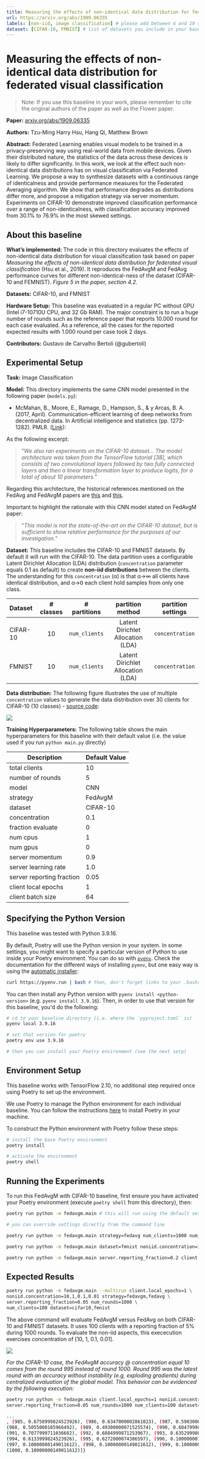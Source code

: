 ```yaml
---
title: Measuring the effects of non-identical data distribution for federated visual classification
url: https://arxiv.org/abs/1909.06335
labels: [non-iid, image classification] # please add between 4 and 10 single-word (maybe two-words) labels (e.g. "system heterogeneity", "image classification", "asynchronous", "weight sharing", "cross-silo")
dataset: [CIFAR-10, FMNIST] # list of datasets you include in your baseline
---
```


# Measuring the effects of non-identical data distribution for federated visual classification

> Note: If you use this baseline in your work, please remember to cite the original authors of the paper as well as the Flower paper.

**Paper:** [arxiv.org/abs/1909.06335](https://arxiv.org/abs/1909.06335)

**Authors:** Tzu-Ming Harry Hsu, Hang Qi, Matthew Brown

**Abstract:** Federated Learning enables visual models to be trained in a privacy-preserving way using real-world data from mobile devices. Given their distributed nature, the statistics of the data across these devices is likely to differ significantly. In this work, we look at the effect such non-identical data distributions has on visual classification via Federated Learning. We propose a way to synthesize datasets with a continuous range of identicalness and provide performance measures for the Federated Averaging algorithm. We show that performance degrades as distributions differ more, and propose a mitigation strategy via server momentum. Experiments on CIFAR-10 demonstrate improved classification performance over a range of non-identicalness, with classification accuracy improved from 30.1% to 76.9% in the most skewed settings.


## About this baseline

**What’s implemented:** The code in this directory evaluates the effects of non-identical data distribution for visual classification task based on paper _Measuring the effects of non-identical data distribution for federated visual classification_ (Hsu et al., 2019). It reproduces the FedAvgM and FedAvg performance curves for different non-identical-ness of the dataset (CIFAR-10 and FEMNIST). _Figure 5 in the paper, section 4.2._

**Datasets:** CIFAR-10, and FMNIST

**Hardware Setup:** This baseline was evaluated in a regular PC without GPU (Intel i7-10710U CPU, and 32 Gb RAM). The major constraint is to run a huge number of rounds such as the reference paper that reports 10.000 round for each case evaluated. As a reference, all the cases for the reported expected results with 1.000 round per case took 2 days.

**Contributors:** Gustavo de Carvalho Bertoli (@gubertoli)

## Experimental Setup

**Task:** Image Classification

**Model:** This directory implements the same CNN model presented in the following paper (`models.py`):

- McMahan, B., Moore, E., Ramage, D., Hampson, S., & y Arcas, B. A. (2017, April). Communication-efficient learning of deep networks from decentralized data. In Artificial intelligence and statistics (pp. 1273-1282). PMLR. ([Link](http://proceedings.mlr.press/v54/mcmahan17a/mcmahan17a.pdf)):

As the following excerpt:

> "*We also ran experiments on the CIFAR-10 dataset... The model architecture was taken from the TensorFlow tutorial [38], which consists of two convolutional layers followed by two fully connected layers and then a linear transformation layer to produce logits, for a total of about 10 parameters."*

Regarding this architecture, the historical references mentioned on the FedAvg and FedAvgM papers are [this](https://web.archive.org/web/20190415103404/https://www.tensorflow.org/tutorials/images/deep_cnn) and [this](https://web.archive.org/web/20170807002954/https://github.com/tensorflow/models/blob/master/tutorials/image/cifar10/cifar10.py).

Important to highlight the rationale with this CNN model stated on FedAvgM paper:

> "*This model is not the state-of-the-art on the CIFAR-10 dataset, but is sufficient to show relative performance for the purposes of our investigation."*

**Dataset:** This baseline includes the CIFAR-10 and FMNIST datasets. By default it will run with the CIFAR-10. The data partition uses a configurable Latent Dirichlet Allocation (LDA) distribution (`concentration` parameter equals 0.1 as default) to create **non-iid distributions** between the clients. The understanding for this `concentration` (α) is that α→∞ all clients have identical distribution, and α→𝟢 each client hold samples from only one class.

| Dataset | # classes | # partitions | partition method | partition settings|
| :------ | :---: | :---: | :---: | :---: |
| CIFAR-10 | 10 | `num_clients` | Latent Dirichlet Allocation (LDA) | `concentration` |
| FMNIST | 10 | `num_clients` | Latent Dirichlet Allocation (LDA) | `concentration` |

**Data distribution:** The following figure illustrates the use of multiple `concentration` values to generate the data distribution over 30 clients for CIFAR-10 (10 classes) - [source code](fedavgm/utils.py):

![](docs/concentration_cifar10_v2.png)

**Training Hyperparameters:**
The following table shows the main hyperparameters for this baseline with their default value (i.e. the value used if you run `python main.py` directly)

| Description | Default Value |
| ----------- | ----- |
| total clients | 10 |
| number of rounds | 5 |
| model | CNN |
| strategy | FedAvgM |
| dataset | CIFAR-10 |
| concentration | 0.1 |
| fraction evaluate | 0 |
| num cpus | 1 |
| num gpus | 0 |
| server momentum | 0.9 |
| server learning rate | 1.0 |
| server reporting fraction | 0.05 |
| client local epochs | 1 |
| client batch size | 64 |

## Specifying the Python Version
This baseline was tested with Python 3.9.16.

By default, Poetry will use the Python version in your system. In some settings, you might want to specify a particular version of Python to use inside your Poetry environment. You can do so with [`pyenv`](https://github.com/pyenv/pyenv). Check the documentation for the different ways of installing `pyenv`, but one easy way is using the [automatic installer](https://github.com/pyenv/pyenv-installer):

```bash
curl https://pyenv.run | bash # then, don't forget links to your .bashrc/.zshrc
```

You can then install any Python version with `pyenv install <python-version>` (e.g. `pyenv install 3.9.16`). Then, in order to use that version for this baseline, you'd do the following:

```bash
# cd to your baseline directory (i.e. where the `pyproject.toml` is)
pyenv local 3.9.16

# set that version for poetry
poetry env use 3.9.16

# then you can install your Poetry environment (see the next setp)
```

## Environment Setup

This baseline works with TensorFlow 2.10, no additional step required once using Poetry to set up the environment.

We use Poetry to manage the Python environment for each individual baseline. You can follow the instructions [here](https://python-poetry.org/docs/) to install Poetry in your machine. 

To construct the Python environment with Poetry follow these steps:

```bash
# install the base Poetry environment
poetry install

# activate the environment
poetry shell
```

## Running the Experiments

To run this FedAvgM with CIFAR-10 baseline, first ensure you have activated your Poetry environment (execute `poetry shell` from this directory), then:

```bash  
poetry run python -m fedavgm.main # this will run using the default setting in the `conf/base.yaml`

# you can override settings directly from the command line

poetry run python -m fedavgm.main strategy=fedavg num_clients=1000 num_rounds=50 # will set the FedAvg with 1000 clients and 50 rounds

poetry run python -m fedavgm.main dataset=fmnist noniid.concentration=10 # use the FMNIST dataset and a different concentration for the LDA-based partition

poetry run python -m fedavgm.main server.reporting_fraction=0.2 client.local_epochs=5 # will set the reporting fraction to 20% and the local epochs in the clients to 5
```

## Expected Results


```bash
poetry run python -m fedavgm.main --multirun client.local_epochs=1 \
noniid.concentration=10,1,0.1,0.01 strategy=fedavgm,fedavg \
server.reporting_fraction=0.05 num_rounds=1000 \
num_clients=100 dataset=cifar10,fmnist
```

The above command will evaluate FedAvgM versus FedAvg on both CIFAR-10 and FMNIST datasets. It uses 100 clients with a reporting fraction of 5% during 1000 rounds. To evaluate the non-iid aspects, this exececution exercises concentration of [10, 1, 0.1, 0.01].

![](docs/fedavgm_vs_fedavg_rounds=1000_cifar_and_fmnist.png)

_For the CIFAR-10 case, the FedAvgM accuracy @ concentration equal 10 comes from the round 995 instead of round 1000. Round 995 was the latest round with an accuracy without instability (e.g, exploding gradients) during centralized evaluation of the global model. This behavior can be evidenced by the following execution:_

```bash
poetry run python -m fedavgm.main client.local_epochs=1 noniid.concentration=10 strategy=fedavgm \
server.reporting_fraction=0.05 num_rounds=1000 num_clients=100 dataset=cifar10
```

```bash
...
, (985, 0.6758999824523926), (986, 0.6347000002861023), (987, 0.5903000235557556), 
(988, 0.5055000185966492), (989, 0.49300000071525574), (990, 0.6047999858856201), 
(991, 0.7077999711036682), (992, 0.6884999871253967), (993, 0.6352999806404114), 
(994, 0.6133999824523926), (995, 0.6272000074386597), (996, 0.10000000149011612), 
(997, 0.10000000149011612), (998, 0.10000000149011612), (999, 0.10000000149011612), 
(1000, 0.10000000149011612)]}
```

